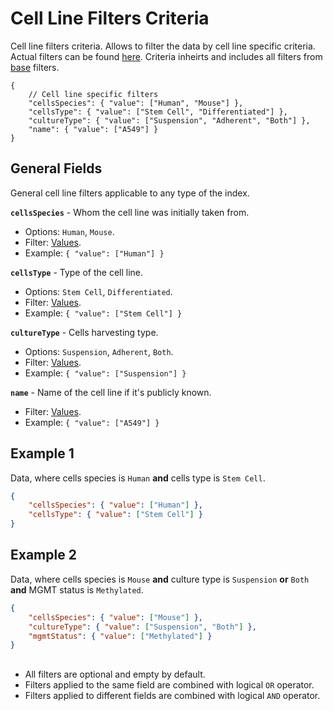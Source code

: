 # Cell Line Filters Criteria
Cell line filters criteria. Allows to filter the data by cell line specific criteria. Actual filters can be found [here](../Unite.Indices.Search/Services/Filters/Base/Specimens/Criteria/LineCriteria.cs). Criteria inheirts and includes all filters from [base](./search-criteria-specimens-base.md) filters.

```jsonc
{
    // Cell line specific filters
    "cellsSpecies": { "value": ["Human", "Mouse"] },
    "cellsType": { "value": ["Stem Cell", "Differentiated"] },
    "cultureType": { "value": ["Suspension", "Adherent", "Both"] },
    "name": { "value": ["A549"] }
}
```


## General Fields
General cell line filters applicable to any type of the index.

**`cellsSpecies`** - Whom the cell line was initially taken from.
- Options: `Human`, `Mouse`.
- Filter: [Values](./search-criteria.md#values-criteria).
- Example: `{ "value": ["Human"] }`

**`cellsType`** - Type of the cell line.
- Options: `Stem Cell`, `Differentiated`.
- Filter: [Values](./search-criteria.md#values-criteria).
- Example: `{ "value": ["Stem Cell"] }`

**`cultureType`** - Cells harvesting type.
- Options: `Suspension`, `Adherent`, `Both`.
- Filter: [Values](./search-criteria.md#values-criteria).
- Example: `{ "value": ["Suspension"] }`

**`name`** - Name of the cell line if it's publicly known.
- Filter: [Values](./search-criteria.md#values-criteria).
- Example: `{ "value": ["A549"] }`


## Example 1
Data, where cells species is `Human` **and** cells type is `Stem Cell`.
```json
{
    "cellsSpecies": { "value": ["Human"] },
    "cellsType": { "value": ["Stem Cell"] }
}
```

## Example 2
Data, where cells species is `Mouse` **and** culture type is `Suspension` **or** `Both` **and** MGMT status is `Methylated`.
```json
{
    "cellsSpecies": { "value": ["Mouse"] },
    "cultureType": { "value": ["Suspension", "Both"] },
    "mgmtStatus": { "value": ["Methylated"] }
}
```

##
- All filters are optional and empty by default.
- Filters applied to the same field are combined with logical `OR` operator.
- Filters applied to different fields are combined with logical `AND` operator.
